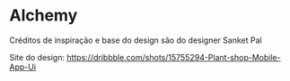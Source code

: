 # Alchemy

Créditos de inspiração e base do design são do designer Sanket Pal

Site do design: 
    https://dribbble.com/shots/15755294-Plant-shop-Mobile-App-Ui